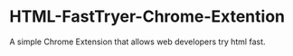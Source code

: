 # HTML-FastTryer-Chrome-Extention
A simple Chrome Extension that allows web developers try html fast.
